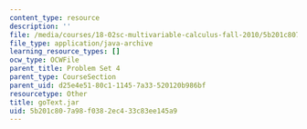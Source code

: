 ```yaml
---
content_type: resource
description: ''
file: /media/courses/18-02sc-multivariable-calculus-fall-2010/5b201c807a98f0382ec433c83ee145a9_goText.jar
file_type: application/java-archive
learning_resource_types: []
ocw_type: OCWFile
parent_title: Problem Set 4
parent_type: CourseSection
parent_uid: d25e4e51-80c1-1145-7a33-520120b986bf
resourcetype: Other
title: goText.jar
uid: 5b201c80-7a98-f038-2ec4-33c83ee145a9
---
```

